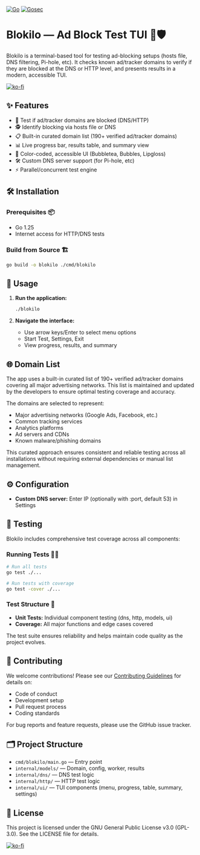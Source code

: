 [![Go](https://github.com/mooship/blokilo/actions/workflows/go.yml/badge.svg)](https://github.com/mooship/blokilo/actions/workflows/go.yml) [![Gosec](https://github.com/mooship/blokilo/actions/workflows/gosec.yml/badge.svg)](https://github.com/mooship/blokilo/actions/workflows/gosec.yml)

# Blokilo — Ad Block Test TUI 🚫🛡️ 

Blokilo is a terminal-based tool for testing ad-blocking setups (hosts file, DNS filtering, Pi-hole, etc). It checks known ad/tracker domains to verify if they are blocked at the DNS or HTTP level, and presents results in a modern, accessible TUI.

[![ko-fi](https://ko-fi.com/img/githubbutton_sm.svg)](https://ko-fi.com/T6T31HRCAR)

## ✨ Features

- 🚦 Test if ad/tracker domains are blocked (DNS/HTTP)
- 🕵️ Identify blocking via hosts file or DNS
- 📋 Built-in curated domain list (190+ verified ad/tracker domains)
- 📊 Live progress bar, results table, and summary view
- 🎨 Color-coded, accessible UI (Bubbletea, Bubbles, Lipgloss)
- 🛠️ Custom DNS server support (for Pi-hole, etc)
- ⚡ Parallel/concurrent test engine

## 🛠️ Installation

### Prerequisites 📦

- Go 1.25
- Internet access for HTTP/DNS tests

### Build from Source 🏗️

```sh
go build -o blokilo ./cmd/blokilo
```

## 🚀 Usage

1. **Run the application:**
   ```sh
   ./blokilo
   ```

2. **Navigate the interface:**
   - Use arrow keys/Enter to select menu options
   - Start Test, Settings, Exit
   - View progress, results, and summary

## 🌐 Domain List

The app uses a built-in curated list of 190+ verified ad/tracker domains covering all major advertising networks. This list is maintained and updated by the developers to ensure optimal testing coverage and accuracy.

The domains are selected to represent:
- Major advertising networks (Google Ads, Facebook, etc.)
- Common tracking services
- Analytics platforms
- Ad servers and CDNs
- Known malware/phishing domains

This curated approach ensures consistent and reliable testing across all installations without requiring external dependencies or manual list management.

## ⚙️ Configuration

- **Custom DNS server:** Enter IP (optionally with :port, default 53) in Settings

## 🧪 Testing

Blokilo includes comprehensive test coverage across all components:

### Running Tests 🏃‍♂️

```sh
# Run all tests
go test ./...

# Run tests with coverage
go test -cover ./...
```

### Test Structure 🧩

- **Unit Tests:** Individual component testing (dns, http, models, ui)
- **Coverage:** All major functions and edge cases covered

The test suite ensures reliability and helps maintain code quality as the project evolves.

## 🤝 Contributing

We welcome contributions! Please see our [Contributing Guidelines](CONTRIBUTING.md) for details on:

- Code of conduct
- Development setup
- Pull request process
- Coding standards

For bug reports and feature requests, please use the GitHub issue tracker.

## 🗂️ Project Structure

- `cmd/blokilo/main.go` — Entry point
- `internal/models/` — Domain, config, worker, results
- `internal/dns/` — DNS test logic
- `internal/http/` — HTTP test logic
- `internal/ui/` — TUI components (menu, progress, table, summary, settings)

## 📄 License

This project is licensed under the GNU General Public License v3.0 (GPL-3.0). See the LICENSE file for details.

[![ko-fi](https://ko-fi.com/img/githubbutton_sm.svg)](https://ko-fi.com/T6T31HRCAR)
